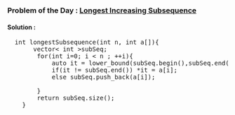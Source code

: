 ### Problem of the Day : [Longest Increasing Subsequence](https://practice.geeksforgeeks.org/problems/longest-increasing-subsequence-1587115620/1)

#### Solution :
<pre>
  int longestSubsequence(int n, int a[]){
       vector< int >subSeq;
        for(int i=0; i < n ; ++i){
            auto it = lower_bound(subSeq.begin(),subSeq.end(),a[i]);
            if(it != subSeq.end()) *it = a[i];
            else subSeq.push_back(a[i]);
            
        }
        return subSeq.size();
    }
</pre>
